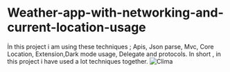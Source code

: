 # Weather-app-with-networking-and-current-location-usage
İn this project i am using these techniques ; Apis, Json parse, Mvc, Core Location, Extension,Dark mode usage, Delegate and protocols. In short , in this project i have used a lot techniques together.
![Clima](https://user-images.githubusercontent.com/93772393/152677949-4aaa0cac-16ff-400a-8185-61e9c99c66b1.gif)
